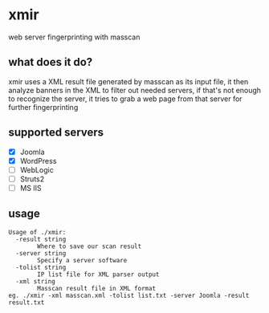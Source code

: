# xmir
web server fingerprinting with masscan

## what does it do?

xmir uses a XML result file generated by masscan as its input file, it then analyze banners in the XML to filter out needed servers, if that's not enough to recognize the server, it tries to grab a web page from that server for further fingerprinting

## supported servers

- [x] Joomla
- [x] WordPress
- [ ] WebLogic
- [ ] Struts2
- [ ] MS IIS

## usage

```
Usage of ./xmir:
  -result string
    	Where to save our scan result
  -server string
    	Specify a server software
  -tolist string
    	IP list file for XML parser output
  -xml string
    	Masscan result file in XML format
eg. ./xmir -xml masscan.xml -tolist list.txt -server Joomla -result result.txt
```
